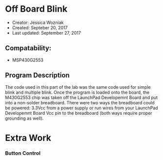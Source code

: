 # Off Board Blink
* Creator: Jessica Wozniak
* Created: Septeber 20, 2017
* Last updated: September 27, 2017

## Compatability:
* MSP430G2553

## Program Description
The code used in this part of the lab was the same code used for simple blink and multiple blink. Once the program is loaded onto the board, the M430G2553 chip was taken off the LaunchPad Developemnt Board and put into a non-solder breadboard. There were two ways the breadboard could be powered: 3.3Vcc from a power supply or run wires from your LaunchPad Developemnt Board Vcc pin to the breadboard (both ways require proper grounding as well). 
# Extra Work
### Button Control

